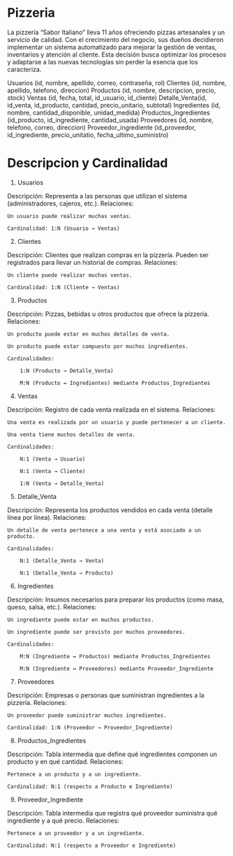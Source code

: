 # Pizzeria
La pizzería “Sabor Italiano” lleva 11 años ofreciendo pizzas artesanales y un servicio de calidad. Con el crecimiento del negocio, sus dueños decidieron implementar un sistema automatizado para mejorar la gestión de ventas, inventarios y atención al cliente. Esta decisión busca optimizar los procesos y adaptarse a las nuevas tecnologías sin perder la esencia que los caracteriza.

Usuarios (id, nombre, apellido, correo, contraseña, rol)
Clientes (id, nombre, apellido, telefono, direccion)
Productos (id, nombre, descripcion, precio, stock)
Ventas (id, fecha, total, id_usuario, id_cliente)
Detalle_Venta(id, id_venta, id_producto, cantidad, precio_unitario, subtotal)
Ingredientes (id, nombre, cantidad_disponible, unidad_medida)
Productos_Ingredientes (id_producto, id_ingrediente, cantidad_usada)
Proveedores (id, nombre, telefono, correo, direccion)
Proveedor_ingrediente (id_proveedor, id_ingrediente, precio_unitatio, fecha_ultimo_suministro)

# Descripcion y Cardinalidad
 1. Usuarios

Descripción: Representa a las personas que utilizan el sistema (administradores, cajeros, etc.).
Relaciones:

    Un usuario puede realizar muchas ventas.

    Cardinalidad: 1:N (Usuario → Ventas)

 2. Clientes

Descripción: Clientes que realizan compras en la pizzería. Pueden ser registrados para llevar un historial de compras.
Relaciones:

    Un cliente puede realizar muchas ventas.

    Cardinalidad: 1:N (Cliente → Ventas)

 3. Productos

Descripción: Pizzas, bebidas u otros productos que ofrece la pizzería.
Relaciones:

    Un producto puede estar en muchos detalles de venta.

    Un producto puede estar compuesto por muchos ingredientes.

    Cardinalidades:

        1:N (Producto → Detalle_Venta)

        M:N (Producto ↔ Ingredientes) mediante Productos_Ingredientes

 4. Ventas

Descripción: Registro de cada venta realizada en el sistema.
Relaciones:

    Una venta es realizada por un usuario y puede pertenecer a un cliente.

    Una venta tiene muchos detalles de venta.

    Cardinalidades:

        N:1 (Venta → Usuario)

        N:1 (Venta → Cliente)

        1:N (Venta → Detalle_Venta)

 5. Detalle_Venta

Descripción: Representa los productos vendidos en cada venta (detalle línea por línea).
Relaciones:

    Un detalle de venta pertenece a una venta y está asociado a un producto.

    Cardinalidades:

        N:1 (Detalle_Venta → Venta)

        N:1 (Detalle_Venta → Producto)

 6. Ingredientes

Descripción: Insumos necesarios para preparar los productos (como masa, queso, salsa, etc.).
Relaciones:

    Un ingrediente puede estar en muchos productos.

    Un ingrediente puede ser provisto por muchos proveedores.

    Cardinalidades:

        M:N (Ingrediente ↔ Productos) mediante Productos_Ingredientes

        M:N (Ingrediente ↔ Proveedores) mediante Proveedor_Ingrediente

 7. Proveedores

Descripción: Empresas o personas que suministran ingredientes a la pizzería.
Relaciones:

    Un proveedor puede suministrar muchos ingredientes.

    Cardinalidad: 1:N (Proveedor → Proveedor_Ingrediente)

 8. Productos_Ingredientes

Descripción: Tabla intermedia que define qué ingredientes componen un producto y en qué cantidad.
Relaciones:

    Pertenece a un producto y a un ingrediente.

    Cardinalidad: N:1 (respecto a Producto e Ingrediente)

 9. Proveedor_Ingrediente

Descripción: Tabla intermedia que registra qué proveedor suministra qué ingrediente y a qué precio.
Relaciones:

    Pertenece a un proveedor y a un ingrediente.

    Cardinalidad: N:1 (respecto a Proveedor e Ingrediente)

    